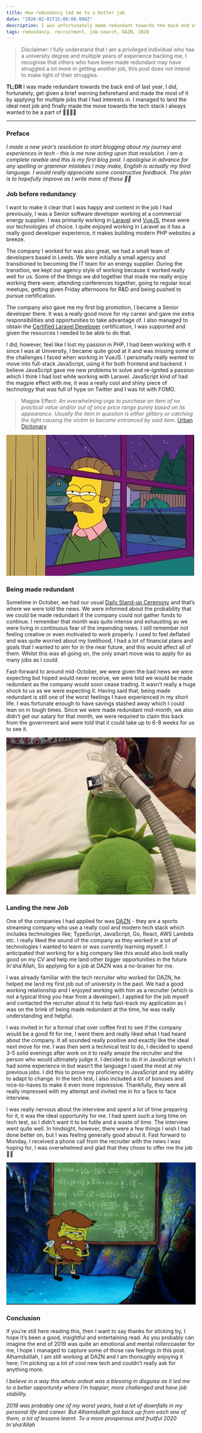 ```yaml
---
title: How redundancy led me to a better job
date: "2020-02-01T15:00:00.000Z"
description: I was unfortunately made redundant towards the back end of last year. In this post I will discuss my personal journey navigating through redundancy and finding a better job for my career. 💪💻
tags: redundancy, recruitment, job-search, DAZN, 2020
---
```

> Disclaimer: I fully understand that I am a privileged individual who has a university degree and multiple years of experience backing me, I recognise that others who have been made redundant may have struggled a lot more in getting another job, this post does not intend to make light of their struggles.

**TL;DR** I was made redundant towards the back end of last year, I did, fortunately, get given a brief warning beforehand and made the most of it by applying for multiple jobs that I had interests in. I managed to land the ideal next job and finally made the move towards the tech stack I always wanted to be a part of  🚀👨🏽‍💻

--- 
### Preface

*I made a new year’s resolution to start blogging about my journey and experiences in tech - this is me now acting upon that resolution. I am a complete newbie and this is my first blog post. I apologise in advance for any spelling or grammar mistakes I may make, English is actually my third language. I would really appreciate some constructive feedback. The plan is to hopefully improve as I write more of these 🤞🏾*

### Job before redundancy

I want to make it clear that I was happy and content in the job I had previously, I was a Senior software developer working at a commercial energy supplier. I was primarily working in [Laravel](https://laravel.com/) and [VueJS](https://vuejs.org/), these were our technologies of choice. I quite enjoyed working in Laravel as it has a really good developer experience, it makes building modern PHP websites a breeze.

The company I worked for was also great, we had a small team of developers based in Leeds. We were initially a small agency and transitioned to becoming the IT team for an energy supplier. During the transition, we kept our agency style of working because it worked really well for us. Some of the things we did together that made me really enjoy working there were; attending conferences together, going to regular local meetups, getting given Friday afternoons for R&D and being pushed to pursue certification.

The company also gave me my first big promotion, I became a Senior developer there. It was a really good move for my career and gave me extra responsibilities and opportunities to take advantage of. I also managed to obtain the [Certified Laravel Developer](https://certification.laravel.com/) certification, I was supported and given the resources I needed to be able to do that.

I did, however, feel like I lost my passion in PHP, I had been working with it since I was at University, I became quite good at it and was missing some of the challenges I faced when working in VueJS. I personally really wanted to move into full-stack JavaScript, using it for both frontend and backend. I believe JavaScript gave me new problems to solve and re-ignited a passion which I think I had lost while working with Laravel. JavaScript kind of had the magpie effect with me, it was a really cool and shiny piece of technology that was full of hype on Twitter and I was hit with FOMO.

> Magpie Effect: *An overwhelming urge to purchase an item of no practical value and/or out of once price range purely based on its appearance.
Usually the item in question is either glittery or catching the light causing the victim to become entranced by said item.* [Urban Dictionary](https://www.urbandictionary.com/define.php?term=Magpie%20Effect)

![Fomo](./assets/fomo.jpg "This is how I felt whilst all the cool kids were messing with Full-stack JavaScript and I wasn't 😒")

### Being made redundant

Sometime in October, we had our usual [Daily Stand-up Ceremony](https://www.atlassian.com/agile/scrum/ceremonies) and that’s where we were told the news. We were informed about the probability that we could be made redundant if the company could not gather funds to continue. I remember that month was quite intense and exhausting as we were living in continuous fear of the impending news. I still remember not feeling creative or even motivated to work properly. I used to feel deflated and was quite worried about my livelihood, I had a lot of financial plans and goals that I wanted to aim for in the near future, and this would affect all of them. Whilst this was all going on, the only smart move was to apply for as many jobs as I could.

Fast-forward to around mid-October, we were given the bad news we were expecting but hoped would never receive, we were told we would be made redundant as the company would soon cease trading. It wasn’t really a huge shock to us as we were expecting it. Having said that, being made redundant is still one of the worst feelings I have experienced in my short life. I was fortunate enough to have savings stashed away which I could lean on in tough times. Since we were made redundant mid-month, we also didn’t get our salary for that month, we were required to claim this back from the government and were told that it could take up to 6-8 weeks for us to see it.

![Passed Out](./assets/passed-out.jpg "Comedic dramatisation of me during that tough period 😅")

### Landing the new Job

One of the companies I had applied for was [DAZN](https://engineering.dazn.com/) - they are a sports streaming company who use a really cool and modern tech stack which includes technologies like; TypeScript, JavaScript, Go, React, AWS Lambda etc. I really liked the sound of the company as they worked in a lot of technologies I wanted to learn or was currently learning myself. I anticipated that working for a big company like this would also look really good on my CV and help me land other bigger opportunities in the future In'sha'Allah, So applying for a job at DAZN was a no-brainer for me.

I was already familiar with the tech recruiter who worked for DAZN, he helped me land my first job out of university in the past. We had a good working relationship and I enjoyed working with him as a recruiter (which is not a typical thing you hear from a developer). I applied for the job myself and contacted the recruiter about it to help fast-track my application as I was on the brink of being made redundant at the time, he was really understanding and helpful.

I was invited in for a formal chat over coffee first to see if the company would be a good fit for me, I went there and really liked what I had heard about the company. It all sounded really positive and exactly like the ideal next move for me. 
I was then sent a technical test to do, I decided to spend 3-5 solid evenings after work on it to really amaze the recruiter and the person who would ultimately judge it. I decided to do it in JavaScript which I had some experience in but wasn’t the language I used the most at my previous jobs. I did this to prove my proficiency in JavaScript and my ability to adapt to change. In the tech test, I also included a lot of bonuses and nice-to-haves to make it even more impressive. Thankfully, they were all really impressed with my attempt and invited me in for a face to face interview. 

I was really nervous about the interview and spent a lot of time preparing for it, it was the ideal opportunity for me. I had spent such a long time on tech test, so I didn’t want it to be futile and a waste of time. The interview went quite well. In hindsight, however, there were a few things I wish I had done better on, but I was feeling generally good about it. Fast forward to Monday, I received a phone call from the recruiter with the news I was hoping for, I was overwhelmed and glad that they chose to offer me the job 🎉✨

![Planning](./assets/planning.jpg "Me coming up with the perfect plan to land the job opportunity 🧐")

### Conclusion

If you’re still here reading this, then I want to say thanks for sticking by, I hope it’s been a good, insightful and entertaining read. As you probably can imagine the end of 2019 was quite an emotional and mental rollercoaster for me, I hope I managed to capture some of those raw feelings in this post. Alhamdulilah, I am still working at DAZN and I am thoroughly enjoying it here; I’m picking up a lot of cool new tech and couldn’t really ask for anything more.

*I believe in a way this whole ordeal was a blessing in disguise as it led me to a better opportunity where I’m happier, more challenged and have job stability.*

*2019 was probably one of my worst years, had a lot of downfalls in my personal life and career. But Alhamdulilah got back up from each one of them, a lot of lessons learnt. To a more prosperous and fruitful 2020 In'sha'Allah*
